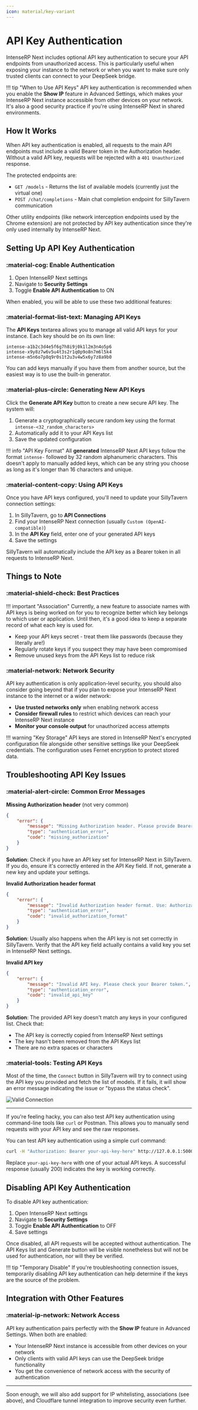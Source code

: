```yaml
---
icon: material/key-variant
---
```


# API Key Authentication

IntenseRP Next includes optional API key authentication to secure your API endpoints from unauthorized access. This is particularly useful when exposing your instance to the network or when you want to make sure only trusted clients can connect to your DeepSeek bridge.

!!! tip "When to Use API Keys"
    API key authentication is recommended when you enable the **Show IP** feature in Advanced Settings, which makes your IntenseRP Next instance accessible from other devices on your network. It's also a good security practice if you're using IntenseRP Next in shared environments.

## How It Works

When API key authentication is enabled, all requests to the main API endpoints must include a valid Bearer token in the Authorization header. Without a valid API key, requests will be rejected with a `401 Unauthorized` response.

The protected endpoints are:

- `GET /models` - Returns the list of available models (currently just the virtual one)
- `POST /chat/completions` - Main chat completion endpoint for SillyTavern communication

Other utility endpoints (like network interception endpoints used by the Chrome extension) are not protected by API key authentication since they're only used internally by IntenseRP Next.

## Setting Up API Key Authentication

### :material-cog: Enable Authentication

1. Open IntenseRP Next settings
2. Navigate to **Security Settings**
3. Toggle **Enable API Authentication** to ON

When enabled, you will be able to use these two additional features:

### :material-format-list-text: Managing API Keys

The **API Keys** textarea allows you to manage all valid API keys for your instance. Each key should be on its own line:

```
intense-a1b2c3d4e5f6g7h8i9j0k1l2m3n4o5p6
intense-x9y8z7w6v5u4t3s2r1q0p9o8n7m6l5k4
intense-m5n6o7p8q9r0s1t2u3v4w5x6y7z8a9b0
```

You can add keys manually if you have them from another source, but the easiest way is to use the built-in generator.

### :material-plus-circle: Generating New API Keys

Click the **Generate API Key** button to create a new secure API key. The system will:

1. Generate a cryptographically secure random key using the format `intense-<32_random_characters>`
2. Automatically add it to your API Keys list
3. Save the updated configuration

!!! info "API Key Format"
    All **generated** IntenseRP Next API keys follow the format `intense-` followed by 32 random alphanumeric characters. This doesn't apply to manually added keys, which can be any string you choose as long as it's longer than 16 characters and unique.

### :material-content-copy: Using API Keys

Once you have API keys configured, you'll need to update your SillyTavern connection settings:

1. In SillyTavern, go to **API Connections**
2. Find your IntenseRP Next connection (usually `Custom (OpenAI-compatible)`)
3. In the **API Key** field, enter one of your generated API keys
4. Save the settings

SillyTavern will automatically include the API key as a Bearer token in all requests to IntenseRP Next.

## Things to Note

### :material-shield-check: Best Practices

!!! important "Association"
    Currently, a new feature to associate names with API keys is being worked on for you to recognize better which key belongs to which user or application. Until then, it's a good idea to keep a separate record of what each key is used for.

- Keep your API keys secret - treat them like passwords (because they literally are!)
- Regularly rotate keys if you suspect they may have been compromised
- Remove unused keys from the API Keys list to reduce risk

### :material-network: Network Security

API key authentication is only application-level security, you should also consider going beyond that if you plan to expose your IntenseRP Next instance to the internet or a wider network:

- **Use trusted networks only** when enabling network access
- **Consider firewall rules** to restrict which devices can reach your IntenseRP Next instance
- **Monitor your console output** for unauthorized access attempts

!!! warning "Key Storage"
    API keys are stored in IntenseRP Next's encrypted configuration file alongside other sensitive settings like your DeepSeek credentials. The configuration uses Fernet encryption to protect stored data.

## Troubleshooting API Key Issues

### :material-alert-circle: Common Error Messages

**Missing Authorization header** (not very common)
```json
{
    "error": {
        "message": "Missing Authorization header. Please provide Bearer token.",
        "type": "authentication_error",
        "code": "missing_authorization"
    }
}
```

**Solution**: Check if you have an API key set for IntenseRP Next in SillyTavern. If you do, ensure it's correctly entered in the API Key field. If not, generate a new key and update your settings.

**Invalid Authorization header format**
```json
{
    "error": {
        "message": "Invalid Authorization header format. Use: Authorization: Bearer <your-api-key>",
        "type": "authentication_error", 
        "code": "invalid_authorization_format"
    }
}
```

**Solution**: Usually also happens when the API key is not set correctly in SillyTavern. Verify that the API key field actually contains a valid key you set in IntenseRP Next settings.

**Invalid API key**
```json
{
    "error": {
        "message": "Invalid API key. Please check your Bearer token.",
        "type": "authentication_error",
        "code": "invalid_api_key"
    }
}
```

**Solution**: The provided API key doesn't match any keys in your configured list. Check that:

- The API key is correctly copied from IntenseRP Next settings
- The key hasn't been removed from the API Keys list
- There are no extra spaces or characters

### :material-tools: Testing API Keys

Most of the time, the `Connect` button in SillyTavern will try to connect using the API key you provided and fetch the list of models. If it fails, it will show an error message indicating the issue or "bypass the status check".

![Valid Connection](./images/valid.png)

---

If you're feeling hacky, you can also test API key authentication using command-line tools like `curl` or Postman. This allows you to manually send requests with your API key and see the raw responses.

You can test API key authentication using a simple curl command:

```bash
curl -H "Authorization: Bearer your-api-key-here" http://127.0.0.1:5000/models
```

Replace `your-api-key-here` with one of your actual API keys. A successful response (usually 200) indicates the key is working correctly.

## Disabling API Key Authentication

To disable API key authentication:

1. Open IntenseRP Next settings
2. Navigate to **Security Settings**  
3. Toggle **Enable API Authentication** to OFF
4. Save settings

Once disabled, all API requests will be accepted without authentication. The API Keys list and Generate button will be visible nonetheless but will not be used for authentication, nor will they be verified.

!!! tip "Temporary Disable"
    If you're troubleshooting connection issues, temporarily disabling API key authentication can help determine if the keys are the source of the problem.

## Integration with Other Features

### :material-ip-network: Network Access

API key authentication pairs perfectly with the **Show IP** feature in Advanced Settings. When both are enabled:

- Your IntenseRP Next instance is accessible from other devices on your network
- Only clients with valid API keys can use the DeepSeek bridge functionality
- You get the convenience of network access with the security of authentication

---

Soon enough, we will also add support for IP whitelisting, associations (see above), and Cloudflare tunnel integration to improve security even further.